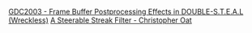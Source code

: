 [GDC2003 - Frame Buffer Postprocessing Effects in DOUBLE-S.T.E.A.L (Wreckless)](www.daionet.gr.jp/~masa/archives/GDC2003_DSTEAL.ppt)
[A Steerable Streak Filter - Christopher Oat](www.chrisoat.com/papers/Oat-SteerableStreakFilter.pdf)